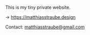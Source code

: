 This is my tiny private website.

-> <https://matthiasstraube.design>

Contact: matthiasstraube@gmail.com
